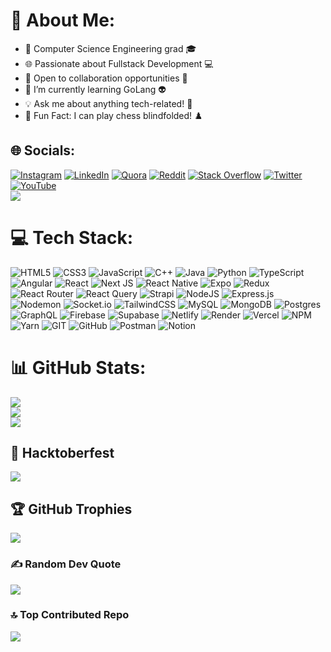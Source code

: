 # 💫 About Me:
- 🚀 Computer Science Engineering grad 🎓
- 🌐 Passionate about Fullstack Development 💻
- 🤝 Open to collaboration opportunities 🤖
- 🌱 I’m currently learning GoLang 👽
- 💡 Ask me about anything tech-related! 🧠
- 🎉 Fun Fact: I can play chess blindfolded! ♟️
 
## 🌐 Socials:
[![Instagram](https://img.shields.io/badge/Instagram-%23E4405F.svg?logo=Instagram&logoColor=white)](https://www.instagram.com/rishabh1s) [![LinkedIn](https://img.shields.io/badge/LinkedIn-%230077B5.svg?logo=linkedin&logoColor=white)](https://linkedin.com/in/rishabh1s) [![Quora](https://img.shields.io/badge/Quora-%23B92B27.svg?logo=Quora&logoColor=white)](https://quora.com/profile/Rishabh-Singh-4636) [![Reddit](https://img.shields.io/badge/Reddit-%23FF4500.svg?logo=Reddit&logoColor=white)](https://reddit.com/user/rishabh1s) [![Stack Overflow](https://img.shields.io/badge/-Stackoverflow-FE7A16?logo=stack-overflow&logoColor=white)](https://stackoverflow.com/users/18567703) [![Twitter](https://img.shields.io/badge/Twitter-%231DA1F2.svg?logo=Twitter&logoColor=white)](https://twitter.com/Rishabh1xs) [![YouTube](https://img.shields.io/badge/YouTube-%23FF0000.svg?logo=YouTube&logoColor=white)](https://youtube.com/@rishabh1s) 
<br> [![](https://visitcount.itsvg.in/api?id=rishabh1S&icon=5&color=0)](https://visitcount.itsvg.in)
# 💻 Tech Stack:
![HTML5](https://img.shields.io/badge/html5-%23E34F26.svg?style=flat&logo=html5&logoColor=white) ![CSS3](https://img.shields.io/badge/css3-%231572B6.svg?style=flat&logo=css3&logoColor=white) ![JavaScript](https://img.shields.io/badge/javascript-%23323330.svg?style=flat&logo=javascript&logoColor=%23F7DF1E) ![C++](https://img.shields.io/badge/c++-%2300599C.svg?style=flat&logo=c%2B%2B&logoColor=white) ![Java](https://img.shields.io/badge/java-%23ED8B00.svg?style=flat&logo=openjdk&logoColor=white) ![Python](https://img.shields.io/badge/python-3670A0?style=flat&logo=python&logoColor=ffdd54) ![TypeScript](https://img.shields.io/badge/typescript-%23007ACC.svg?style=flat&logo=typescript&logoColor=white) ![Angular](https://img.shields.io/badge/angular-%23DD0031.svg?style=flat&logo=angular&logoColor=white) ![React](https://img.shields.io/badge/react-%2320232a.svg?style=flat&logo=react&logoColor=%2361DAFB) ![Next JS](https://img.shields.io/badge/Next-black?style=flat&logo=next.js&logoColor=white) ![React Native](https://img.shields.io/badge/react_native-%2320232a.svg?style=flat&logo=react&logoColor=%2361DAFB) ![Expo](https://img.shields.io/badge/expo-1C1E24?style=flat&logo=expo&logoColor=#D04A37) ![Redux](https://img.shields.io/badge/redux-%23593d88.svg?style=flat&logo=redux&logoColor=white) ![React Router](https://img.shields.io/badge/React_Router-CA4245?style=flat&logo=react-router&logoColor=white) ![React Query](https://img.shields.io/badge/-React%20Query-FF4154?style=flat&logo=react%20query&logoColor=white) ![Strapi](https://img.shields.io/badge/strapi-%232E7EEA.svg?style=flat&logo=strapi&logoColor=white) ![NodeJS](https://img.shields.io/badge/node.js-6DA55F?style=flat&logo=node.js&logoColor=white) ![Express.js](https://img.shields.io/badge/express.js-%23404d59.svg?style=flat&logo=express&logoColor=%2361DAFB) ![Nodemon](https://img.shields.io/badge/NODEMON-%23323330.svg?style=flat&logo=nodemon&logoColor=%BBDEAD) ![Socket.io](https://img.shields.io/badge/Socket.io-black?style=flat&logo=socket.io&badgeColor=010101) ![TailwindCSS](https://img.shields.io/badge/tailwindcss-%2338B2AC.svg?style=flat&logo=tailwind-css&logoColor=white) ![MySQL](https://img.shields.io/badge/mysql-%2300f.svg?style=flat&logo=mysql&logoColor=white) ![MongoDB](https://img.shields.io/badge/MongoDB-%234ea94b.svg?style=flat&logo=mongodb&logoColor=white) ![Postgres](https://img.shields.io/badge/postgres-%23316192.svg?style=flat&logo=postgresql&logoColor=white) ![GraphQL](https://img.shields.io/badge/-GraphQL-E10098?style=flat&logo=graphql&logoColor=white) ![Firebase](https://img.shields.io/badge/firebase-%23039BE5.svg?style=flat&logo=firebase) ![Supabase](https://img.shields.io/badge/Supabase-3ECF8E?style=flat&logo=supabase&logoColor=white) ![Netlify](https://img.shields.io/badge/netlify-%23000000.svg?style=flat&logo=netlify&logoColor=#00C7B7) ![Render](https://img.shields.io/badge/Render-%46E3B7.svg?style=flat&logo=render&logoColor=white) ![Vercel](https://img.shields.io/badge/vercel-%23000000.svg?style=flat&logo=vercel&logoColor=white) ![NPM](https://img.shields.io/badge/NPM-%23000000.svg?style=flat&logo=npm&logoColor=white) ![Yarn](https://img.shields.io/badge/yarn-%232C8EBB.svg?style=flat&logo=yarn&logoColor=white) ![GIT](https://img.shields.io/badge/Git-fc6d26?style=flat&logo=git&logoColor=white) ![GitHub](https://img.shields.io/badge/GitHub-%23121011.svg?style=flat&logo=github&logoColor=white) ![Postman](https://img.shields.io/badge/Postman-FF6C37?style=flat&logo=postman&logoColor=white) ![Notion](https://img.shields.io/badge/Notion-%23000000.svg?style=flat&logo=notion&logoColor=white)

# 📊 GitHub Stats:
![](https://github-readme-stats.vercel.app/api?username=rishabh1S&theme=blue-green&hide_border=false&include_all_commits=false&count_private=false)<br/>
![](https://github-readme-streak-stats.herokuapp.com/?user=rishabh1S&theme=blue-green&hide_border=false)<br/>
![](https://github-readme-stats.vercel.app/api/top-langs/?username=rishabh1S&theme=blue-green&hide_border=false&include_all_commits=false&count_private=false&layout=compact)

## 🎁 Hacktoberfest
[![](https://holopin.me/rishabh1s)](https://holopin.io/@rishabh1s)

## 🏆 GitHub Trophies
![](https://github-profile-trophy.vercel.app/?username=rishabh1S&theme=discord&no-frame=true&no-bg=true&margin-w=4)

### ✍️ Random Dev Quote
![](https://quotes-github-readme.vercel.app/api?type=horizontal&theme=merko)

### 🔝 Top Contributed Repo
![](https://github-contributor-stats.vercel.app/api?username=rishabh1S&limit=5&theme=dark&combine_all_yearly_contributions=true)

